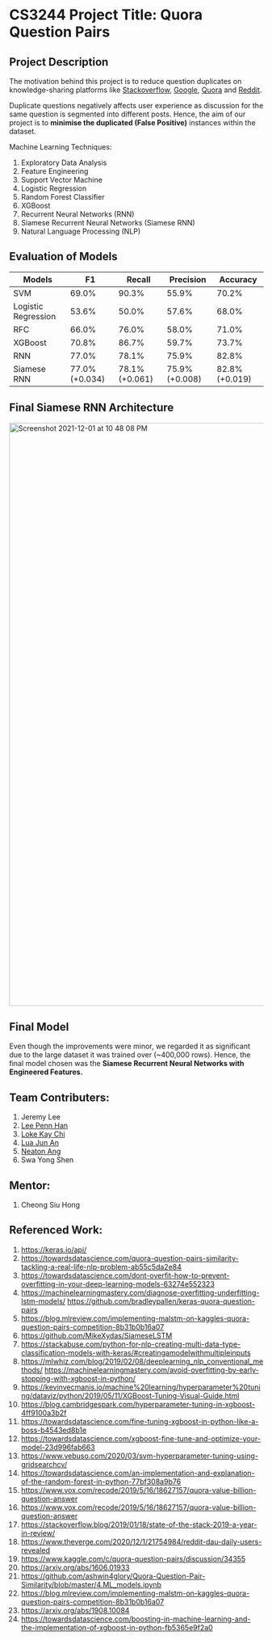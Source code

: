 # CS3244 Project Title: Quora Question Pairs

## Project Description

The motivation behind this project is to reduce question duplicates on knowledge-sharing platforms like [Stackoverflow](https://stackoverflow.com/), [Google](https://google.com), [Quora](https://www.quora.com/) and [Reddit](https://www.reddit.com/).

Duplicate questions negatively affects user experience as discussion for the same question is segmented into different posts. Hence, the aim of our project is to **minimise the duplicated (False Positive)** instances within the dataset.

Machine Learning Techniques:
1. Exploratory Data Analysis
2. Feature Engineering
3. Support Vector Machine
4. Logistic Regression
5. Random Forest Classifier
6. XGBoost
7. Recurrent Neural Networks (RNN)
8. Siamese Recurrent Neural Networks (Siamese RNN)
9. Natural Language Processing (NLP)

## Evaluation of Models
| **Models** | **F1** | **Recall** | **Precision** | **Accuracy** |
| ------------- | ------------- | ------------- | ------------- | ------------- |
| SVM | 69.0%  | 90.3%  | 55.9%  | 70.2%  |
| Logistic Regression | 53.6%  | 50.0%  | 57.6%  | 68.0%  |
| RFC | 66.0%  | 76.0%  | 58.0%  | 71.0%  |
| XGBoost | 70.8%  | 86.7%  | 59.7%  | 73.7%  |
| RNN | 77.0% | 78.1%  | 75.9%  | 82.8% |
| Siamese RNN | 77.0% (+0.034) | 78.1% (+0.061)  | 75.9% (+0.008)  | 82.8% (+0.019) |

## Final Siamese RNN Architecture
<img width="1154" alt="Screenshot 2021-12-01 at 10 48 08 PM" src="https://user-images.githubusercontent.com/65394783/144255954-3db8717c-71ec-453d-8608-96c01cd16f2a.png">

## Final Model
Even though the improvements were minor, we regarded it as significant due to the large dataset it was trained over (~400,000 rows). Hence, the final model chosen was the **Siamese Recurrent Neural Networks with Engineered Features.**

## Team Contributers:
1. Jeremy Lee
2. [Lee Penn Han](https://github.com/pennhanlee)
3. [Loke Kay Chi](https://github.com/kaychiiiii)
4. [Lua Jun An](https://github.com/luajunan)
5. [Neaton Ang](https://github.com/neatonang)
6. Swa Yong Shen

## Mentor: 
1. Cheong Siu Hong

## Referenced Work:
1. https://keras.io/api/
2. https://towardsdatascience.com/quora-question-pairs-similarity-tackling-a-real-life-nlp-problem-ab55c5da2e84
3. https://towardsdatascience.com/dont-overfit-how-to-prevent-overfitting-in-your-deep-learning-models-63274e552323
4. https://machinelearningmastery.com/diagnose-overfitting-underfitting-lstm-models/ https://github.com/bradleypallen/keras-quora-question-pairs
5. https://blog.mlreview.com/implementing-malstm-on-kaggles-quora-question-pairs-competition-8b31b0b16a07
6. https://github.com/MikeXydas/SiameseLSTM
7. https://stackabuse.com/python-for-nlp-creating-multi-data-type-classification-models-with-keras/#creatingamodelwithmultipleinputs
8. https://mlwhiz.com/blog/2019/02/08/deeplearning_nlp_conventional_methods/ https://machinelearningmastery.com/avoid-overfitting-by-early-stopping-with-xgboost-in-python/
9. https://kevinvecmanis.io/machine%20learning/hyperparameter%20tuning/dataviz/python/2019/05/11/XGBoost-Tuning-Visual-Guide.html
10. https://blog.cambridgespark.com/hyperparameter-tuning-in-xgboost-4ff9100a3b2f
11. https://towardsdatascience.com/fine-tuning-xgboost-in-python-like-a-boss-b4543ed8b1e
12. https://towardsdatascience.com/xgboost-fine-tune-and-optimize-your-model-23d996fab663
13. https://www.vebuso.com/2020/03/svm-hyperparameter-tuning-using-gridsearchcv/
14. https://towardsdatascience.com/an-implementation-and-explanation-of-the-random-forest-in-python-77bf308a9b76
15. https://www.vox.com/recode/2019/5/16/18627157/quora-value-billion-question-answer 
16. https://www.vox.com/recode/2019/5/16/18627157/quora-value-billion-question-answer 
17. https://stackoverflow.blog/2019/01/18/state-of-the-stack-2019-a-year-in-review/ 
18. https://www.theverge.com/2020/12/1/21754984/reddit-dau-daily-users-revealed
19. https://www.kaggle.com/c/quora-question-pairs/discussion/34355
20. https://arxiv.org/abs/1606.01933
21. https://github.com/ashwin4glory/Quora-Question-Pair-Similarity/blob/master/4.ML_models.ipynb
22. https://blog.mlreview.com/implementing-malstm-on-kaggles-quora-question-pairs-competition-8b31b0b16a07
23. https://arxiv.org/abs/1908.10084
24. https://towardsdatascience.com/boosting-in-machine-learning-and-the-implementation-of-xgboost-in-python-fb5365e9f2a0       
